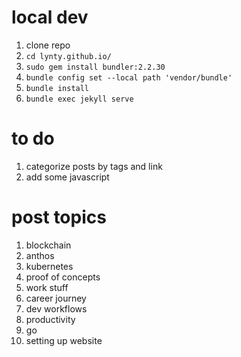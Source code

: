 # local dev

1. clone repo
1. `cd lynty.github.io/`
1. `sudo gem install bundler:2.2.30`
1. `bundle config set --local path 'vendor/bundle'`
1. `bundle install`
1. `bundle exec jekyll serve`

# to do

1. categorize posts by tags and link
1. add some javascript

# post topics
1. blockchain
1. anthos
1. kubernetes
1. proof of concepts
1. work stuff
1. career journey
1. dev workflows
1. productivity
1. go
1. setting up website
